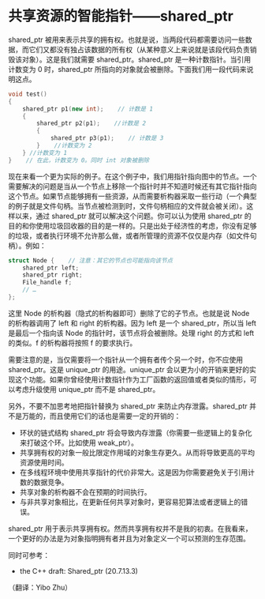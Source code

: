 # 共享资源的智能指针——shared_ptr

shared_ptr 被用来表示共享的拥有权。也就是说，当两段代码都需要访问一些数据，而它们又都没有独占该数据的所有权（从某种意义上来说就是该段代码负责销毁该对象）。这是我们就需要 shared_ptr。shared_ptr 是一种计数指针。当引用计数变为 0 时，shared_ptr 所指向的对象就会被删除。下面我们用一段代码来说明这点。

```cpp
void test()
{
    shared_ptr p1(new int);    // 计数是 1
    {
        shared_ptr p2(p1);    //计数是 2
        {
            shared_ptr p3(p1);    // 计数是 3
        }    //计数变为 2
    } //计数变为 1
}    // 在此，计数变为 0。同时 int 对象被删除 
```

现在来看一个更为实际的例子。在这个例子中，我们用指针指向图中的节点。一个需要解决的问题是当从一个节点上移除一个指针时并不知道时候还有其它指针指向这个节点。如果节点能够拥有一些资源，从而需要析构器采取一些行动（一个典型的例子就是文件句柄。当节点被检测到时，文件句柄相应的文件就会被关闭）。这样以来，通过 shared_ptr 就可以解决这个问题。你可以认为使用 shared_ptr 的目的和你使用垃圾回收器的目的是一样的。只是出处于经济性的考虑，你没有足够的垃圾，或者执行环境不允许那么做，或者所管理的资源不仅仅是内存（如文件句柄）。例如：

```cpp
struct Node {    // 注意：其它的节点也可能指向该节点
    shared_ptr left;
    shared_ptr right;
    File_handle f;
    // …
}; 
```

这里 Node 的析构器（隐式的析构器即可）删除了它的子节点。也就是说 Node 的析构器调用了 left 和 right 的析构器。因为 left 是一个 shared_ptr，所以当 left 是最后一个指向该 Node 的指针时，该节点将会被删除。处理 right 的方式和 left 的类似。f 的析构器将按照 f 的要求执行。

需要注意的是，当仅需要将一个指针从一个拥有者传个另一个时，你不应使用 shared_ptr。这是 unique_ptr 的用途。unique_ptr 会以更为小的开销来更好的实现这个功能。如果你曾经使用计数指针作为工厂函数的返回值或者类似的情形，可以考虑升级使用 unique_ptr 而不是 shared_ptr。

另外，不要不加思考地把指针替换为 shared_ptr 来防止内存泄露。shared_ptr 并不是万能的，而且使用它们的话也是需要一定的开销的：

*   环状的链式结构 shared_ptr 将会导致内存泄露（你需要一些逻辑上的复杂化来打破这个环。比如使用 weak_ptr）。
*   共享拥有权的对象一般比限定作用域的对象生存更久。从而将导致更高的平均资源使用时间。
*   在多线程环境中使用共享指针的代价非常大。这是因为你需要避免关于引用计数的数据竞争。
*   共享对象的析构器不会在预期的时间执行。
*   与非共享对象相比，在更新任何共享对象时，更容易犯算法或者逻辑上的错误。

shared_ptr 用于表示共享拥有权。然而共享拥有权并不是我的初衷。在我看来，一个更好的办法是为对象指明拥有者并且为对象定义一个可以预测的生存范围。

同时可参考：

*   the C++ draft: Shared_ptr (20.7.13.3)

（翻译：Yibo Zhu）